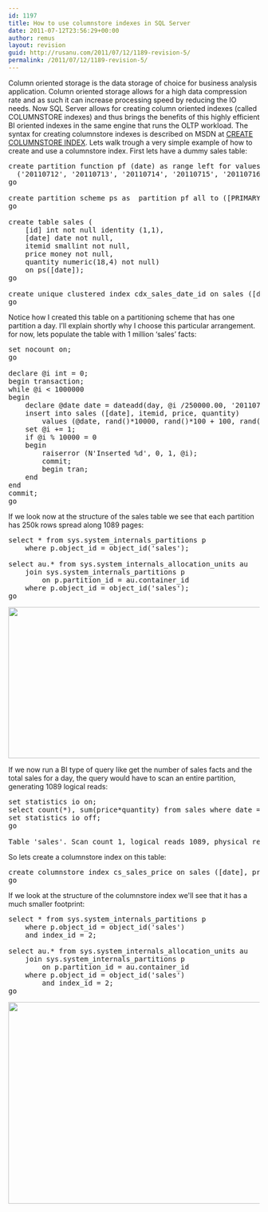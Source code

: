 ```yaml
---
id: 1197
title: How to use columnstore indexes in SQL Server
date: 2011-07-12T23:56:29+00:00
author: remus
layout: revision
guid: http://rusanu.com/2011/07/12/1189-revision-5/
permalink: /2011/07/12/1189-revision-5/
---
```

Column oriented storage is the data storage of choice for business analysis application. Column oriented storage allows for a high data compression rate and as such it can increase processing speed by reducing the IO needs. Now SQL Server allows for creating column oriented indexes (called COLUMNSTORE indexes) and thus brings the benefits of this highly efficient BI oriented indexes in the same engine that runs the OLTP workload. The syntax for creating columnstore indexes is described on MSDN at <a href="http://msdn.microsoft.com/en-us/library/gg492153%28v=SQL.110%29.aspx" target="_blank">CREATE COLUMNSTORE INDEX</a>. Lets walk trough a very simple example of how to create and use a columnstore index. First lets have a dummy sales table:

<pre>create partition function pf (date) as range left for values 
  ('20110712', '20110713', '20110714', '20110715', '20110716');
go

create partition scheme ps as  partition pf all to ([PRIMARY]);
go

create table sales (
	[id] int not null identity (1,1),
	[date] date not null,
	itemid smallint not null,
	price money not null,
	quantity numeric(18,4) not null)
	on ps([date]);
go

create unique clustered index cdx_sales_date_id on sales ([date], [id]) on ps([date]);
go
</pre>

Notice how I created this table on a partitioning scheme that has one partition a day. I&#8217;ll explain shortly why I choose this particular arrangement. for now, lets populate the table with 1 million &#8216;sales&#8217; facts:

<pre>set nocount on;
go

declare @i int = 0;
begin transaction;
while @i &lt; 1000000
begin
	declare @date date = dateadd(day, @i /250000.00, '20110712');
	insert into sales ([date], itemid, price, quantity) 
		values (@date, rand()*10000, rand()*100 + 100, rand()* 10.000+1);
	set @i += 1;
	if @i % 10000 = 0
	begin
		raiserror (N'Inserted %d', 0, 1, @i);
		commit;
		begin tran;
	end
end
commit;
go
</pre>

If we look now at the structure of the sales table we see that each partition has 250k rows spread along 1089 pages:

<pre>select * from sys.system_internals_partitions p
	where p.object_id = object_id('sales');

select au.* from sys.system_internals_allocation_units au
	join sys.system_internals_partitions p 
		on p.partition_id = au.container_id
	where p.object_id = object_id('sales');
go
</pre>

[<img src="http://rusanu.com/wp-content/uploads/2011/07/columnstore_cdx_size.png" alt="" title="columnstore_cdx_size" width="689" height="303" class="aligncenter size-full wp-image-1192" />](http://rusanu.com/wp-content/uploads/2011/07/columnstore_cdx_size.png)

If we now run a BI type of query like get the number of sales facts and the total sales for a day, the query would have to scan an entire partition, generating 1089 logical reads:

<pre>set statistics io on;
select count(*), sum(price*quantity) from sales where date = '20110713'
set statistics io off;
go

Table 'sales'. Scan count 1, logical reads 1089, physical reads 0, read-ahead reads 0, lob logical reads 0, lob physical reads 0, lob read-ahead reads 0.
</pre>

So lets create a columnstore index on this table:

<pre>create columnstore index cs_sales_price on sales ([date], price, quantity) on ps([date]);
go
</pre>

If we look at the structure of the columnstore index we'll see that it has a much smaller footprint:

<pre>select * from sys.system_internals_partitions p
	where p.object_id = object_id('sales')
	and index_id = 2;

select au.* from sys.system_internals_allocation_units au
	join sys.system_internals_partitions p 
		on p.partition_id = au.container_id
	where p.object_id = object_id('sales')
		and index_id = 2;
go
</pre>

[<img src="http://rusanu.com/wp-content/uploads/2011/07/columnstore_size.png" alt="" title="columnstore_size" width="691" height="404" class="aligncenter size-full wp-image-1195" />](http://rusanu.com/wp-content/uploads/2011/07/columnstore_size.png)